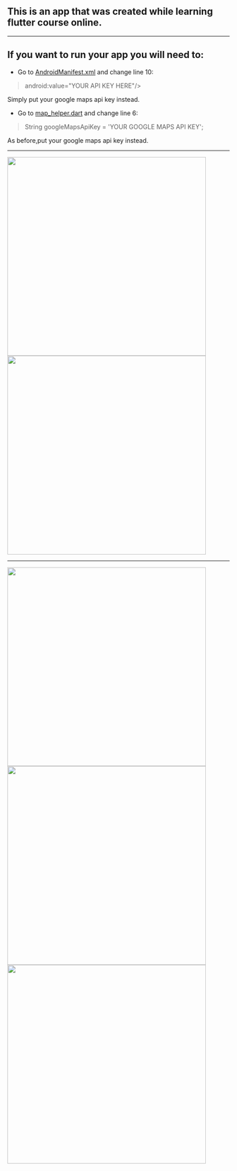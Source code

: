 This is an app that was created while learning flutter course online.
-

---

If you want to run your app you will need to:
-

- Go to [AndroidManifest.xml](https://github.com/Tamir198/Places/blob/main/android/app/src/main/AndroidManifest.xml) and change line 10:

 > android:value="YOUR API KEY HERE"/>
 
 Simply put your google maps api key instead.
 
 - Go to [map_helper.dart](https://github.com/Tamir198/Places/blob/main/lib/helpers/map_helper.dart) and change line 6:
 
>String googleMapsApiKey = 'YOUR GOOGLE MAPS API KEY';

 As before,put your google maps api key instead.
 
 ---

<p float="left">
  
<img src="https://user-images.githubusercontent.com/34707669/101050582-36bdc780-358d-11eb-9a3a-34d42d866fc7.png" height="450">
<img src="https://user-images.githubusercontent.com/34707669/101050842-7b496300-358d-11eb-8a98-7ae9cc9c5fcc.png" height="450">

</p>

---

<p float="left">

<img src="https://user-images.githubusercontent.com/34707669/101050718-53f29600-358d-11eb-9174-55fcd1e2cb92.png" height="450">
<img src="https://user-images.githubusercontent.com/34707669/101050763-6240b200-358d-11eb-8966-c56f8f3e85fa.png" height="450">
<img src="https://user-images.githubusercontent.com/34707669/101050999-aaf86b00-358d-11eb-8dd5-e49a238c7e49.png" height="450">

</p>
